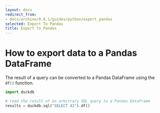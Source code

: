 ```yaml
---
layout: docu
redirect_from:
- docs/archive/0.8.1/guides/python/export_pandas
selected: Export To Pandas
title: Export To Pandas
---
```


# How to export data to a Pandas DataFrame

The result of a query can be converted to a Pandas DataFrame using the `df()` function.


```py
import duckdb

# read the result of an arbitrary SQL query to a Pandas DataFrame
results = duckdb.sql("SELECT 42").df()
```